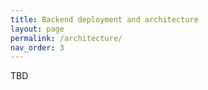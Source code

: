 ```yaml
---
title: Backend deployment and architecture
layout: page
permalink: /architecture/
nav_order: 3
---
```


TBD